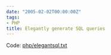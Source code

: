 ```yaml
---
date: "2005-02-02T00:00:00Z"
tags:
- PHP
title: Elegantly generate SQL queries
---
```

Code: [php/elegantsql.txt](/wp-content/code/php/elegantsql.txt)